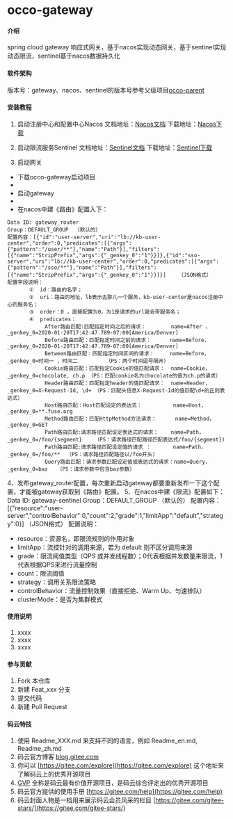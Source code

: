 # occo-gateway

#### 介绍
spring cloud gateway 响应式网关，基于nacos实现动态网关，基于sentinel实现动态限流，sentinel基于nacos数据持久化

#### 软件架构
版本号：gateway、nacos、sentinel的版本号参考父级项目[occo-parent](http://https://gitee.com/occo/occo-parent)

#### 安装教程

1.  启动注册中心和配置中心Nacos
    文档地址：[Nacos文档](https://nacos.io/zh-cn/docs/what-is-nacos.html)
    下载地址：[Nacos下载](https://github.com/alibaba/nacos/releases)

2.  启动限流服务Sentinel
    文档地址：[Sentinel文档](https://github.com/alibaba/spring-cloud-alibaba/wiki/Sentinel)
    下载地址：[Sentinel下载](https://github.com/alibaba/Sentinel/releases)

3.  启动网关

- 下载occo-gateway启动项目
- 
- 启动gateway
- 
- 在nacos中建《路由》配置入下：

```
Data ID: gateway_router
Group：DEFAULT_GROUP  （默认的）
配置内容：[{"id":"user-server","uri":"lb://kb-user-center","order":0,"predicates":[{"args":{"pattern":"/user/**"},"name":"Path"}],"filters":[{"name":"StripPrefix","args":{"_genkey_0":"1"}}]},{"id":"sso-server","uri":"lb://kb-user-center","order":0,"predicates":[{"args":{"pattern":"/sso/**"},"name":"Path"}],"filters":[{"name":"StripPrefix","args":{"_genkey_0":"1"}}]}]    （JSON格式）
配置字段说明：       
       ①  id：路由的名字；
       ②  uri：路由的地址，lb表示去那儿一个服务，kb-user-center是nacos注册中心的服务名；
       ③  order：0 ，直接配置为0，为1是请求的url就会带服务名；
       ④  predicates：
            After路由匹配:匹配指定时间之后的请求：        name=After ，_genkey_0=2020-01-20T17:42:47.789-07:00[America/Denver]
            Before路由匹配：匹配指定时间之前的请求：      name=Before，_genkey_0=2020-01-20T17:42:47.789-07:00[America/Denver] 
            Between路由匹配：匹配指定时间区间的请求：     name=Before，_genkey_0=时间一 ，时间二         （PS：两个时间逗号隔开）
            Cookie路由匹配：匹配指定Cookie的值匹配请求：  name=Cookie， _genkey_0=chocolate, ch.p （PS：匹配cookie名为chocolate的值为ch.p的请求）
            Header路由匹配：匹配指定header的值匹配请求：  name=Header， _genkey_0=X-Request-Id, \d+ （PS：匹配头信息X-Request-Id的值匹配\d+的正则表达式）
            Host路由匹配：Host匹配设定的表达式：          name=Host， _genkey_0=**.fuse.org 
            Method路由匹配：匹配HttpMethod方法请求：      name=Method， _genkey_0=GET
            Path路由匹配:请求路径匹配设定表达式的请求：    name=Path， _genkey_0=/foo/{segment}    （PS：请求路径匹配路径匹配表达式/foo/{segment})
            Path路由匹配:请求路径匹配设定值的请求 ：       name=Path， _genkey_0=/foo/**  （PS：请求路径匹配路径以/foo开头)
            Query路由匹配：请求参数匹配设定值或表达式的请求：name=Query， _genkey_0=baz   （PS：请求参数中包含baz参数）
```
4、发布gateway_router配置，每次重新启动gateway都要重新发布一下这个配置，才能被gateway获取到《路由》配置。
5、在nacos中建《限流》配置如下：
Data ID: gateway-sentinel
Group：DEFAULT_GROUP  （默认的）
配置内容：[{"resource":"user-server","controlBehavior":0,"count":2,"grade":1,"limitApp":"default","strategy":0}]      （JSON格式）
配置说明：
- resource：资源名，即限流规则的作用对象
- limitApp：流控针对的调用来源，若为 default 则不区分调用来源
- grade：限流阈值类型（QPS 或并发线程数）；0代表根据并发数量来限流，1代表根据QPS来进行流量控制
- count：限流阈值
- strategy：调用关系限流策略
- controlBehavior：流量控制效果（直接拒绝、Warm Up、匀速排队）
- clusterMode：是否为集群模式


#### 使用说明

1.  xxxx
2.  xxxx
3.  xxxx

#### 参与贡献

1.  Fork 本仓库
2.  新建 Feat_xxx 分支
3.  提交代码
4.  新建 Pull Request


#### 码云特技

1.  使用 Readme\_XXX.md 来支持不同的语言，例如 Readme\_en.md, Readme\_zh.md
2.  码云官方博客 [blog.gitee.com](https://blog.gitee.com)
3.  你可以 [https://gitee.com/explore](https://gitee.com/explore) 这个地址来了解码云上的优秀开源项目
4.  [GVP](https://gitee.com/gvp) 全称是码云最有价值开源项目，是码云综合评定出的优秀开源项目
5.  码云官方提供的使用手册 [https://gitee.com/help](https://gitee.com/help)
6.  码云封面人物是一档用来展示码云会员风采的栏目 [https://gitee.com/gitee-stars/](https://gitee.com/gitee-stars/)
